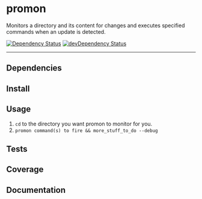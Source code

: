 promon
======

Monitors a directory and its content for changes and executes specified commands when an update is detected.

[![Dependency Status](https://david-dm.org/opensoars/promon.svg)](https://david-dm.org/opensoars/promon)
[![devDependency Status](https://david-dm.org/opensoars/promon/dev-status.svg)](https://david-dm.org/opensoars/promon#info=devDependencies)

---


## Dependencies



## Install



## Usage

1. `cd` to the directory you want promon to monitor for you.
2. `promon command(s) to fire && more_stuff_to_do --debug`


## Tests



## Coverage



## Documentation